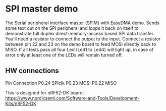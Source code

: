 # SPI master demo

The Serial peripheral interface master (SPIM) with EasyDMA demo. Sends some text out on the SPI peripheral and loops it back on itself to demonstrate full duplex direct-memory-access based SPI data transfer. You'll need a resistor to connect the output to the input. Connect a resistor between pin 22 and 23 on the demo board to feed MOSI directly back to MISO. If all tests pass all four Led (Led1 to Led4) will light up, in case of error only at least one of the LEDs will remain turned off.

## HW connections

Pin     Connection
P0.24   SPIclk
P0.23   MOSI
P0.22   MISO

This is designed for nRF52-DK board:
https://www.nordicsemi.com/Software-and-Tools/Development-Kits/nRF52-DK
